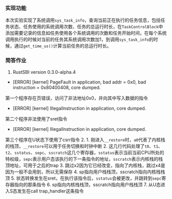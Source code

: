 ### 实现功能
本次实验实现了系统调用`sys_task_info`，查询当前正在执行的任务信息，包括任务状态、任务使用的系统调用次数、任务的总运行时长，在`TaskControlBlock`中添加需要记录的信息如任务使用各个系统调用的次数和任务开始时间，在每个系统调用执行的时候对当前的任务其系统调用次数加1，到调用`sys_task_info`的时候，通过`get_time_us()`计算当前任务的总运行时长。


### 简答作业

1.  RustSBI version 0.3.0-alpha.4
- [ERROR] [kernel] PageFault in application, bad addr = 0x0, bad instruction = 0x80400408, core dumped.

第一个程序存在页错误，访问了非法地址0x0，并向其中写入数据的指令

- [ERROR] [kernel] IllegalInstruction in application, core dumped.

第二个程序非法使用了sret指令

- [ERROR] [kernel] IllegalInstruction in application, core dumped.

第三个程序在U状态下使用了csrr指令
2.
	1. 刚进入`__restore`时，`a0`代表了内核栈的栈顶，`__restore`可以用于任务切换和时钟中断
	2. 这几行代码处理了`t0`、`t1`、`t2`、`sstatus`、`sepc`、`sscratch`这几个寄存器，`sstatus`表示当前当前CPU所处的特权级，`sepc`表示用户态该执行的下一条指令的地址，`sscratch`表示内核栈的栈顶地址，可用于之后的trap
	3. 跳过x2因为它已经改变，指向了内核栈，跳过x4是因为一般不会用到，所以无需保存
	4. sp指向用户栈栈顶，sscratch指向内核栈栈顶
	5. 状态转换发生在sret，在执行该指令后，`sstatus`会被更改，并跳转到`sepc`寄存器指向的那条指令
	6. sp指向内核栈栈顶，sscratch指向用户栈栈顶
	7. 从U态进入S态发生在call trap_handler这条指令
